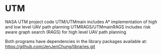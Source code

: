 # UTM
NASA UTM project code
UTM/UTMmain includes A* implementation of high and low level UAV path planning
UTMRAGS/UTMmainRAGS includes risk aware graph search (RAGS) for high level UAV path planning

Both programs have dependencies in the library packages available at: https://github.com/JenJenChung/libraries.git
